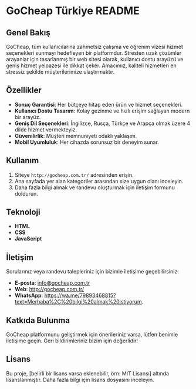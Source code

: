 # GoCheap Türkiye README

## Genel Bakış
GoCheap, tüm kullanıcılarına zahmetsiz çalışma ve öğrenim vizesi hizmet seçenekleri sunmayı hedefleyen bir platformdur. Stresten uzak çözümler arayanlar için tasarlanmış bir web sitesi olarak, kullanıcı dostu arayüzü ve geniş hizmet yelpazesi ile dikkat çeker. Amacımız, kaliteli hizmetleri en stressiz şekilde müşterilerimize ulaştırmaktır.

## Özellikler
- **Sonuç Garantisi**: Her bütçeye hitap eden ürün ve hizmet seçenekleri.
- **Kullanıcı Dostu Tasarım**: Kolay gezinme ve hızlı erişim sağlayan modern bir arayüz.
- **Geniş Dil Seçenekleri**: İngilizce, Rusça, Türkçe ve Arapça olmak üzere 4 dilde hizmet vermekteyiz.
- **Güvenilirlik**: Müşteri memnuniyeti odaklı yaklaşım.
- **Mobil Uyumluluk**: Her cihazda sorunsuz bir deneyim sunar.

## Kullanım
1. Siteye `http://gocheap.com.tr/` adresinden erişin.
2. Ana sayfada yer alan kategoriler arasından size uygun olanı inceleyin.
3. Daha fazla bilgi almak ve randevu oluşturmak için iletişim formunu doldurun.

## Teknoloji
- **HTML**
- **CSS**
- **JavaScript**

## İletişim
Sorularınız veya randevu talepleriniz için bizimle iletişime geçebilirsiniz:
- **E-posta**: info@gocheap.com.tr
- **Web**: http://gocheap.com.tr/
- **WhatsApp**: https://wa.me/79893468815?text=Merhaba%2C%20bilgi%20almak%20istiyorum.

## Katkıda Bulunma
GoCheap platformunu geliştirmek için önerileriniz varsa, lütfen benimle iletişime geçin. Geri bildirimleriniz bizim için değerlidir!

## Lisans
Bu proje, [belirli bir lisans varsa eklenebilir, örn: MIT Lisansı] altında lisanslanmıştır. Daha fazla bilgi için lisans dosyasını inceleyin.
